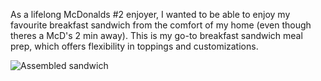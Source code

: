 As a lifelong McDonalds #2 enjoyer, I wanted to be able to enjoy my favourite breakfast sandwich from the comfort of my home (even though theres a McD's 2 min away). This is my go-to breakfast sandwich meal prep, which offers flexibility in toppings and customizations.

![Assembled sandwich](https://media.discordapp.net/attachments/1259711992847929372/1259739819844702218/image.png?ex=668cc7a1&is=668b7621&hm=8ca4e38f48bddd2eefeadf1940d534b75ce5b143da63259be0917b14d5e02e23&=&format=webp&quality=lossless&width=810&height=801)